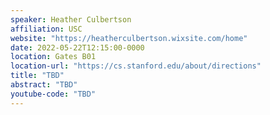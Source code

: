 ```yaml
---
speaker: Heather Culbertson
affiliation: USC
website: "https://heatherculbertson.wixsite.com/home"
date: 2022-05-22T12:15:00-0000
location: Gates B01
location-url: "https://cs.stanford.edu/about/directions"
title: "TBD"
abstract: "TBD"
youtube-code: "TBD"
---
```

